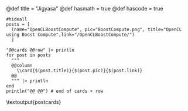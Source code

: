 @def title = "Jigyasa"
@def hasmath = true
@def hascode = true
<!-- Note: by default hasmath == true and hascode == false. You can change this in
the config file by setting hasmath = false for instance and just setting it to true
where appropriate -->

<!-- ,
  (name="AMASSContacts", pic="smplconts/card_img.gif", title="Generating contact points for AMASS dataset",link="/AMASSContacts/") -->

```julia:postcards
#hideall
posts = [
  (name="OpenCLBoostCompute", pic="BoostCompute.png", title="OpenCL using Boost Compute",link="/OpenCLBoostCompute/")
  ]

"@@cards @@row" |> println
for post in posts
  """
  @@column
    \\card{$(post.title)}{$(post.pic)}{$(post.link)}
  @@
  """ |> println
end
println("@@ @@") # end of cards + row
```
\textoutput{postcards}

